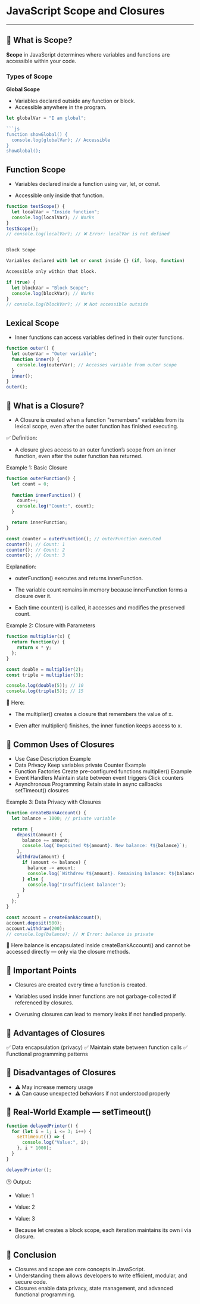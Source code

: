 # JavaScript Scope and Closures

---

## 🔹 What is Scope?

**Scope** in JavaScript determines where variables and functions are accessible within your code.

### Types of Scope
 **Global Scope**  
   - Variables declared outside any function or block.  
   - Accessible anywhere in the program.  
   ```javascript
   let globalVar = "I am global";

```js
   function showGlobal() {
     console.log(globalVar); // Accessible
   }
   showGlobal();
```

##  Function Scope

- Variables declared inside a function using var, let, or const.

- Accessible only inside that function.


```js
function testScope() {
  let localVar = "Inside function";
  console.log(localVar); // Works
}
testScope();
// console.log(localVar); // ❌ Error: localVar is not defined


Block Scope

Variables declared with let or const inside {} (if, loop, function)

Accessible only within that block.

if (true) {
  let blockVar = "Block Scope";
  console.log(blockVar); // Works
}
// console.log(blockVar); // ❌ Not accessible outside
```


## Lexical Scope

- Inner functions can access variables defined in their outer functions.

```js
function outer() {
  let outerVar = "Outer variable";
  function inner() {
    console.log(outerVar); // Accesses variable from outer scope
  }
  inner();
}
outer();
```

## 🔹 What is a Closure?

- A Closure is created when a function "remembers" variables from its lexical scope, even after the outer function has finished executing.

✅ Definition:
- A closure gives access to an outer function’s scope from an inner function, even after the outer function has returned.

Example 1: Basic Closure

```js
function outerFunction() {
  let count = 0;
  
  function innerFunction() {
    count++;
    console.log("Count:", count);
  }

  return innerFunction;
}

const counter = outerFunction(); // outerFunction executed
counter(); // Count: 1
counter(); // Count: 2
counter(); // Count: 3
```

Explanation:

- outerFunction() executes and returns innerFunction.

- The variable count remains in memory because innerFunction forms a closure over it.

- Each time counter() is called, it accesses and modifies the preserved count.

Example 2: Closure with Parameters


```js
function multiplier(x) {
  return function(y) {
    return x * y;
  };
}

const double = multiplier(2);
const triple = multiplier(3);

console.log(double(5)); // 10
console.log(triple(5)); // 15
```

🧩 Here:

- The multiplier() creates a closure that remembers the value of x.

- Even after multiplier() finishes, the inner function keeps access to x.


## 🔹 Common Uses of Closures
- Use Case	Description	Example
- Data Privacy	Keep variables private	Counter Example
- Function Factories	Create pre-configured functions	multiplier() Example
- Event Handlers	Maintain state between event triggers	Click counters
- Asynchronous Programming	Retain state in async callbacks	setTimeout() closures


Example 3: Data Privacy with Closures

```js
function createBankAccount() {
  let balance = 1000; // private variable

  return {
    deposit(amount) {
      balance += amount;
      console.log(`Deposited ₹${amount}. New balance: ₹${balance}`);
    },
    withdraw(amount) {
      if (amount <= balance) {
        balance -= amount;
        console.log(`Withdrew ₹${amount}. Remaining balance: ₹${balance}`);
      } else {
        console.log("Insufficient balance!");
      }
    }
  };
}

const account = createBankAccount();
account.deposit(500);
account.withdraw(200);
// console.log(balance); // ❌ Error: balance is private
```


🧠 Here balance is encapsulated inside createBankAccount() and cannot be accessed directly — only via the closure methods.

## 🔹 Important Points

- Closures are created every time a function is created.

- Variables used inside inner functions are not garbage-collected if referenced by closures.

- Overusing closures can lead to memory leaks if not handled properly.


## 🔹 Advantages of Closures

✅ Data encapsulation (privacy)
✅ Maintain state between function calls
✅ Functional programming patterns

## 🔹 Disadvantages of Closures

- ⚠️ May increase memory usage
- ⚠️ Can cause unexpected behaviors if not understood properly


## 🔹 Real-World Example — setTimeout()

```js
function delayedPrinter() {
  for (let i = 1; i <= 3; i++) {
    setTimeout(() => {
      console.log("Value:", i);
    }, i * 1000);
  }
}

delayedPrinter();
```

🕒 Output:

- Value: 1
- Value: 2
- Value: 3


- Because let creates a block scope, each iteration maintains its own i via closure.


## 📘 Conclusion

- Closures and scope are core concepts in JavaScript.
- Understanding them allows developers to write efficient, modular, and secure code.
- Closures enable data privacy, state management, and advanced functional programming.